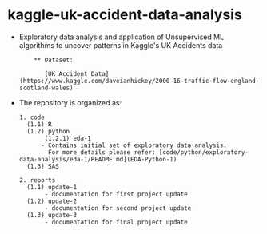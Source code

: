 # kaggle-uk-accident-data-analysis


* Exploratory data analysis and application of Unsupervised ML algorithms to uncover patterns in Kaggle's UK Accidents data
  	      
  	      ** Dataset:

	      	 [UK Accident Data](https://www.kaggle.com/daveianhickey/2000-16-traffic-flow-england-scotland-wales)

* The repository is organized as:
      
      1. code
		(1.1) R
		(1.2) python
		     (1.2.1) eda-1
			- Contains initial set of exploratory data analysis.
			  For more details please refer: [code/python/exploratory-data-analysis/eda-1/README.md](EDA-Python-1)
		(1.3) SAS
		      
      2. reports
		(1.1) update-1
		     - documentation for first project update
		(1.2) update-2
		     - documentation for second project update
		(1.3) update-3
		     - documentation for final project update
      